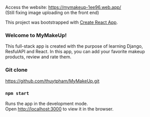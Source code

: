 
Access the website: https://mymakeup-1ee96.web.app/<br />
(Still fixing image uploading on the front end)

This project was bootstrapped with [Create React App](https://github.com/facebook/create-react-app).

### Welcome to MyMakeUp!

This full-stack app is created with the purpose of learning Django, ResfulAPI and React. In this app, you can add your favorite makeup products, review and rate them.

### Git clone 

https://github.com/thuytpham/MyMakeUp.git

### `npm start`

Runs the app in the development mode.<br />
Open [http://localhost:3000](http://localhost:3000) to view it in the browser.